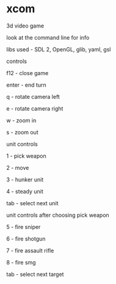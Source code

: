 # xcom
3d video game

look at the command line for info

libs used - SDL 2, OpenGL, glib, yaml, gsl

controls

f12 - close game

enter - end turn

q - rotate camera left

e - rotate camera right

w - zoom in 

s - zoom out

unit controls

1 - pick weapon

2 - move

3 - hunker unit

4 - steady unit

tab - select next unit

unit controls after choosing pick weapon

5 - fire sniper

6 - fire shotgun

7 - fire assault rifle

8 - fire smg

tab - select next target

